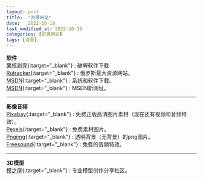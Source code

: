 ```yaml
---
layout: post
title:  "资源网站"
date:   2022-10-18
last_modified_at: 2022-10-19
categories: [资源网站]
tags: [资源]
---
```

**软件**   
[果核剥壳][ghxi]{:target="_blank"} : 破解软件下载   
[Rutracker][rutracker]{:target="_blank"} : 俄罗斯最大资源网站。     
[MSDN][msdn_itellyou]{:target="_blank"} : 系统和软件下载。   
[MSDN][next_itellyou]{:target="_blank"} : MSDN新网址。    

___

**影像音频**   
[Pixabay][pixabay]{:target="_blank"} : 免费正版高清图片素材（现在还有视频和音频特效）。    
[Pexels][pexels]{:target="_blank"} : 免费素材图片。    
[Pngimg][pngimg]{:target="_blank"} : 透明背景（无背景）的png图片。    
[Freesound][freesound]{:target="_blank"} : 免费的音频特效。    

___

**3D模型**   
[模之屋][aplaybox]{:target="_blank"} : 专业模型创作分享社区。    


[ghxi]: https://www.ghxi.com/
[rutracker]: https://rutracker.net/forum/index.php
[msdn_itellyou]: https://msdn.itellyou.cn/
[next_itellyou]: https://next.itellyou.cn/
[pixabay]: https://pixabay.com/zh/
[aplaybox]: https://www.aplaybox.com/
[freesound]: https://freesound.org/
[pexels]: https://www.pexels.com/
[pngimg]: https://pngimg.com/
